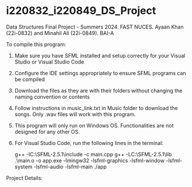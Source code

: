 # i220832_i220849_DS_Project
Data Structures Final Project - Summers 2024. 
FAST NUCES. 
Ayaan Khan (22i-0832) and Minahil Ali (22i-0849). 
BAI-A

To compile this program:
1. Make sure you have SFML installed and setup correctly for your Visual Studio or Visual Studio Code
2. Configure the IDE settings appropriately to ensure SFML programs can be compiled
3. Download the files as they are with their folders without changing the naming convention or contents
4. Follow instructions in music_link.txt in Music folder to download the songs. Only .wav files will work with this program.
5. This program will only run on Windows OS. Functionalities are not designed for any other OS.
6. For Visual Studio Code, run the following lines in the terminal:
   
   g++ -IC:\SFML-2.5.1\include -c main.cpp
   g++ -LC:\SFML-2.5.1\lib .\main.o -o app.exe -lmingw32 -lsfml-graphics -lsfml-window -lsfml-system -lsfml-audio -lsfml-main
   ./app


Project Details:
